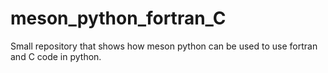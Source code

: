# meson_python_fortran_C

Small repository that shows how meson python can be used to use fortran and C code in python.